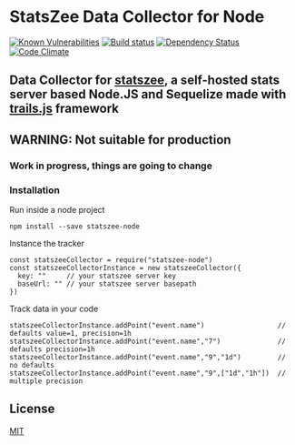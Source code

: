 # StatsZee Data Collector for Node
[![Known Vulnerabilities][snyk-image]][snyk-url]
[![Build status][ci-image]][ci-url]
[![Dependency Status][daviddm-image]][daviddm-url]
[![Code Climate][codeclimate-image]][codeclimate-url]

## Data Collector for [statszee](https://github.com/LobeTia/statszee/), a self-hosted stats server based Node.JS and Sequelize made with [trails.js](http://trailjs.io) framework

## WARNING: Not suitable for production
### Work in progress, things are going to change

### Installation

Run inside a node project

    npm install --save statszee-node

Instance the tracker

    const statszeeCollector = require("statszee-node")
    const statszeeCollectorInstance = new statszeeCollector({
      key: ""     // your statszee server key
      baseUrl: "" // your statszee server basepath
    })

Track data in your code
  
    statszeeCollectorInstance.addPoint("event.name")                  // defaults value=1, precision=1h
    statszeeCollectorInstance.addPoint("event.name","7")              // defaults precision=1h
    statszeeCollectorInstance.addPoint("event.name","9","1d")         // no defaults
    statszeeCollectorInstance.addPoint("event.name","9",["1d","1h"])  // multiple precision  

## License
[MIT](https://github.com/lobetia/statszee/blob/master/LICENSE)

[snyk-image]: https://snyk.io/test/github/lobetia/statszee-node/badge.svg
[snyk-url]: https://snyk.io/test/github/lobetia/statszee-node/
[ci-image]: https://travis-ci.org/LobeTia/statszee-node.svg?branch=master
[ci-url]: https://travis-ci.org/LobeTia/statszee-node
[daviddm-image]: http://img.shields.io/david/lobetia/statszee-node.svg?style=flat-square
[daviddm-url]: https://david-dm.org/lobetia/statszee-node
[codeclimate-image]: https://img.shields.io/codeclimate/github/LobeTia/statszee-node.svg?style=flat-square
[codeclimate-url]: https://codeclimate.com/github/LobeTia/statszee-node
